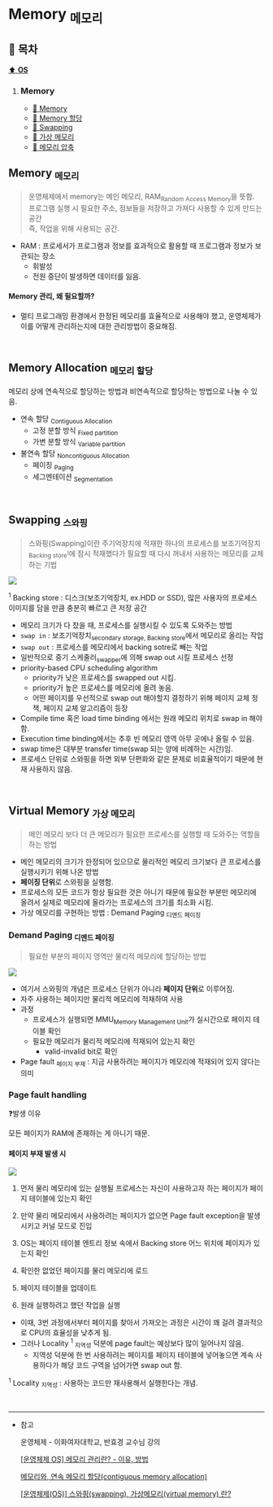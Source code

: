 # Memory <sub>메모리</sub>

## :bookmark_tabs: 목차

[:arrow_up: **OS**](../README.md)

1. ### Memory
   - [:page_facing_up: Memory](#memory-eba994ebaaa8eba6ac-1)
   - [:page_facing_up: Memory 할당](#pcb-process-control-block-프로세스-제어-블록)
   - [:page_facing_up: Swapping](#swapping-스와핑)
   - [:page_facing_up: 가상 메모리](#multi-process--multi-thread)
   - [:page_facing_up: 메모리 압축](#multi-process--multi-thread)


## Memory <sub>메모리</sub>

> 운영체제에서 memory는 메인 메모리, RAM<sub>Random Access Memory</sub>을 뜻함. </br> 프로그램 실행 시 필요한 주소, 정보들을 저장하고 가져다 사용할 수 있게 만드는 공간 </br> 즉, 작업을 위해 사용되는 공간.

- RAM : 프로세서가 프로그램과 정보를 효과적으로 활용할 때 프로그램과 정보가 보관되는 장소
    - 휘발성
    - 전원 중단이 발생하면 데이터를 잃음.


#### Memory 관리, 왜 필요할까?
- 멀티 프로그래밍 환경에서 한정된 메모리를 효율적으로 사용해야 했고, 운영체제가 이를 어떻게 관리하는지에 대한 관리방법이 중요해짐.

</br>

## Memory Allocation <sub>메모리 할당</sub>

메모리 상에 연속적으로 할당하는 방법과 비연속적으로 할당하는 방법으로 나눌 수 있음.


- 연속 할당 <sub>Contiguous Allocation</sub>
    - 고정 분할 방식 <sub>Fixed partition</sub>
    - 가변 분할 방식 <sub>Variable partition</sub>
- 불연속 할당 <sub>Noncontiguous Allocation</sub>
    - 페이징 <sub>Paging</sub>
    - 세그멘테이션 <sub>Segmentation</sub>


</br>

## Swapping <sub>스와핑</sub>

> 스와핑(Swapping)이란 주기억장치에 적재한 하나의 프로세스를 보조기억장치<sub>Backing store<sup>1</sup></sub>에 잠시 적재했다가 필요할 때 다시 꺼내서 사용하는 메모리를 교체하는 기법

<img src="../img/swapping.png">

<sup>1</sup> Backing store : 디스크(보조기억장치, ex.HDD or SSD), 많은 사용자의 프로세스 이미지를 담을 만큼 충분히 빠르고 큰 저장 공간

- 메모리 크기가 다 찼을 때, 프로세스를 실행시킬 수 있도록 도와주는 방법
- `swap in` : 보조기억장치<sub>secondary storage, Backing store</sub>에서 메모리로 올리는 작업
- `swap out` : 프로세스를 메모리에서 backing sotre로 빼는 작업
- 일반적으로 중기 스케줄러<sub>swapper</sub>에 의해 swap out 시킬 프로세스 선정
- priority-based CPU scheduling algorithm
    - priority가 낮은 프로세스를 swapped out 시킴.
    - priority가 높은 프로세스를 메모리에 올려 놓음.
    - 어떤 페이지를 우선적으로 swap out 해야할지 결정하기 위해 페이지 교체 정책, 페이지 교체 알고리즘이 등장
- Compile time 혹은 load time binding 에서는 원래 메모리 위치로 swap in 해야 함.
- Execution time binding에서는 추후 빈 메모리 영역 아무 곳에나 올릴 수 있음.
- swap time은 대부분 transfer time(swap 되는 양에 비례하는 시간)임.
- 프로세스 단위로 스와핑을 하면 외부 단편화와 같은 문제로 비효율적이기 때문에 현재 사용하지 않음.

</br>

## Virtual Memory <sub>가상 메모리</sub>

> 메인 메모리 보다 더 큰 메모리가 필요한 프로세스를 실행할 때 도와주는 역할을 하는 방법

- 메인 메모리의 크기가 한정되어 있으므로 물리적인 메모리 크기보다 큰 프로세스를 실행시키기 위해 나온 방법
- **페이징 단위**로 스와핑을 실행함.
- 프로세스의 모든 코드가 항상 필요한 것은 아니기 때문에 필요한 부분만 메모리에 올려서 실제로 메모리에 올라가는 프로세스의 크기를 최소화 시킴.
- 가상 메모리를 구현하는 방법 : Demand Paging <sub>디멘드 페이징</sub>


### Demand Paging <sub>디멘드 페이징</sub>

> 필요한 부분의 페이지 영역만 물리적 메모리에 할당하는 방법

<img src="../img/demand_paging.png">

- 여기서 스와핑의 개념은 프로세스 단위가 아니라 **페이지 단위**로 이루어짐.
- 자주 사용하는 페이지만 물리적 메모리에 적재하여 사용
- 과정
    - 프로세스가 실행되면 MMU<sub>Memory Management Unit</sub>가 실시간으로 페이지 테이블 확인
    - 필요한 메모리가 물리적 메모리에 적재되어 있는지 확인 
        - valid-invalid bit로 확인
- Page fault <sub>페이지 부재</sub> : 지금 사용하려는 페이지가 메모리에 적재되어 있지 않다는 의미

### Page fault handling

 ❓발생 이유

 모든 페이지가 RAM에 존재하는 게 아니기 때문.

#### 페이지 부재 발생 시

<img src="../img/page_fault_handling.png">

1. 먼저 물리 메모리에 있는 실행될 프로세스는 자신이 사용하고자 하는 페이지가 페이지 테이블에 있는지 확인

2. 만약 물리 메모리에서 사용하려는 페이지가 없으면 Page fault exception을 발생시키고 커널 모드로 진입

3. OS는 페이지 테이블 엔트리 정보 속에서 Backing store 어느 위치에 페이지가 있는지 확인

4. 확인한 없었던 페이지를 물리 메모리에 로드

5. 페이지 테이블을 업데이트

6. 원래 실행하려고 했던 작업을 실행

- 이때, 3번 과정에서부터 페이지를 찾아서 가져오는 과정은 시간이 꽤 걸려 결과적으로 CPU의 효율성을 낮추게 됨.
- 그러나 Locality <sup>1</sup> <sub>지역성</sub> 덕분에 page fault는 예상보다 많이 일어나지 않음.
    - 지역성 덕분에 한 번 사용하려는 페이지를 페이지 테이블에 넣어놓으면 계속 사용하다가 해당 코드 구역을 넘어가면 swap out 함.

<sup>1</sup> Locality <sub>지역성</sub> : 사용하는 코드만 재사용해서 실행한다는 개념.

</br>

---

- 참고

    운영체제 - 이화여자대학교, 반효경 교수님 강의

    [[운영체제 OS] 메모리 관리란? - 이유, 방법](https://technote-mezza.tistory.com/92)

    [메모리와, 연속 메모리 할당(contiguous memory allocation)](https://matdongsane.tistory.com/29)


    [[운영체제(OS)] 스와핑(swapping), 가상메모리(virtual memory) 란?](https://resilient-923.tistory.com/397)
    
    []()